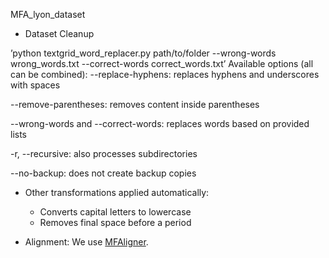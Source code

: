 MFA_lyon_dataset
- Dataset Cleanup

’python textgrid_word_replacer.py path/to/folder --wrong-words wrong_words.txt --correct-words correct_words.txt’
Available options (all can be combined):
--replace-hyphens: replaces hyphens and underscores with spaces

--remove-parentheses: removes content inside parentheses

--wrong-words and --correct-words: replaces words based on provided lists

-r, --recursive: also processes subdirectories

--no-backup: does not create backup copies

- Other transformations applied automatically:
  - Converts capital letters to lowercase
  - Removes final space before a period


- Alignment:
  We use [MFAligner](https://montreal-forced-aligner.readthedocs.io/en/latest/user_guide/models/index.html).
